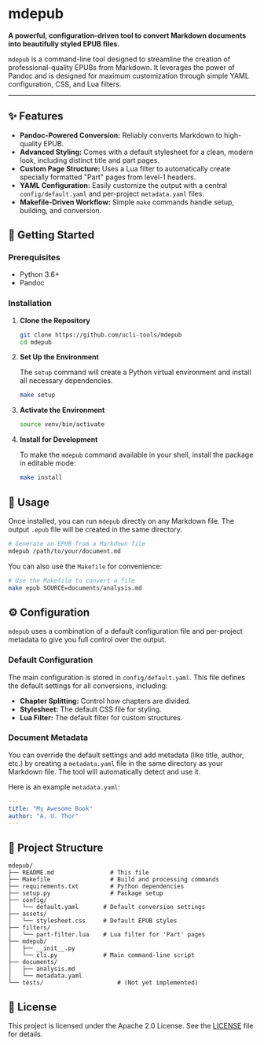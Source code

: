 # mdepub

**A powerful, configuration-driven tool to convert Markdown documents into beautifully styled EPUB files.**

`mdepub` is a command-line tool designed to streamline the creation of professional-quality EPUBs from Markdown. It leverages the power of Pandoc and is designed for maximum customization through simple YAML configuration, CSS, and Lua filters.

---

## ✨ Features

- **Pandoc-Powered Conversion:** Reliably converts Markdown to high-quality EPUB.
- **Advanced Styling:** Comes with a default stylesheet for a clean, modern look, including distinct title and part pages.
- **Custom Page Structure:** Uses a Lua filter to automatically create specially formatted "Part" pages from level-1 headers.
- **YAML Configuration:** Easily customize the output with a central `config/default.yaml` and per-project `metadata.yaml` files.
- **Makefile-Driven Workflow:** Simple `make` commands handle setup, building, and conversion.

## 🚀 Getting Started

### Prerequisites

- Python 3.6+
- Pandoc

### Installation

1.  **Clone the Repository**

    ```bash
    git clone https://github.com/ucli-tools/mdepub
    cd mdepub
    ```

2.  **Set Up the Environment**

    The `setup` command will create a Python virtual environment and install all necessary dependencies.

    ```bash
    make setup
    ```

3.  **Activate the Environment**

    ```bash
    source venv/bin/activate
    ```

4.  **Install for Development**

    To make the `mdepub` command available in your shell, install the package in editable mode:

    ```bash
    make install
    ```

## 🔧 Usage

Once installed, you can run `mdepub` directly on any Markdown file. The output `.epub` file will be created in the same directory.

```bash
# Generate an EPUB from a Markdown file
mdepub /path/to/your/document.md
```

You can also use the `Makefile` for convenience:

```bash
# Use the Makefile to convert a file
make epub SOURCE=documents/analysis.md
```

## ⚙️ Configuration

`mdepub` uses a combination of a default configuration file and per-project metadata to give you full control over the output.

### Default Configuration

The main configuration is stored in `config/default.yaml`. This file defines the default settings for all conversions, including:

- **Chapter Splitting:** Control how chapters are divided.
- **Stylesheet:** The default CSS file for styling.
- **Lua Filter:** The default filter for custom structures.

### Document Metadata

You can override the default settings and add metadata (like title, author, etc.) by creating a `metadata.yaml` file in the same directory as your Markdown file. The tool will automatically detect and use it.

Here is an example `metadata.yaml`:

```yaml
---
title: "My Awesome Book"
author: "A. U. Thor"
---
```

## 📁 Project Structure

```
mdepub/
├── README.md                # This file
├── Makefile                 # Build and processing commands
├── requirements.txt         # Python dependencies
├── setup.py                 # Package setup
├── config/
│   └── default.yaml       # Default conversion settings
├── assets/
│   └── stylesheet.css     # Default EPUB styles
├── filters/
│   └── part-filter.lua    # Lua filter for 'Part' pages
├── mdepub/
│   ├── __init__.py
│   └── cli.py             # Main command-line script
├── documents/
│   ├── analysis.md
│   └── metadata.yaml
└── tests/                     # (Not yet implemented)
```

## 📄 License

This project is licensed under the Apache 2.0 License. See the [LICENSE](LICENSE) file for details.
